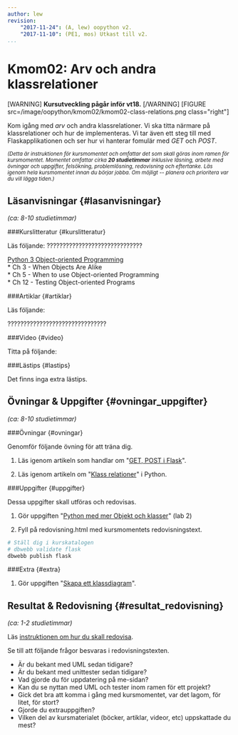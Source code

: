 ```yaml
---
author: lew
revision:
    "2017-11-24": (A, lew) oopython v2.
    "2017-11-10": (PE1, mos) Utkast till v2.
...
```

Kmom02: Arv och andra klassrelationer
====================================

[WARNING]
**Kursutveckling pågår inför vt18.**
[/WARNING]
[FIGURE src=/image/oopython/kmom02/kmom02-class-relations.png class="right"]

Kom igång med _arv_ och andra klassrelationer. Vi ska titta närmare på klassrelationer och hur de implementeras. Vi tar även ett steg till med Flaskapplikationen och ser hur vi hanterar fomulär med _GET_ och _POST_.

<!--more-->




<small><i>(Detta är instruktionen för kursmomentet och omfattar det som skall göras inom ramen för kursmomentet. Momentet omfattar cirka **20 studietimmar** inklusive läsning, arbete med övningar och uppgifter, felsökning, problemlösning, redovisning och eftertanke. Läs igenom hela kursmomentet innan du börjar jobba. Om möjligt -- planera och prioritera var du vill lägga tiden.)</i></small>



Läsanvisningar  {#lasanvisningar}
---------------------------------

*(ca: 8-10 studietimmar)*


###Kurslitteratur  {#kurslitteratur}

Läs följande: ??????????????????????????????

[Python 3 Object-oriented Programming](kunskap/boken-python3-object-oriented-programming)  
    * Ch 3 - When Objects Are Alike  
    * Ch 5 - When to use Object-oriented Programming  
    * Ch 12 - Testing Object-oriented Programs


###Artiklar {#artiklar}

Läs följande:

???????????????????????????????



###Video  {#video}

Titta på följande:  




###Lästips {#lastips}

Det finns inga extra lästips.  



Övningar & Uppgifter  {#ovningar_uppgifter}
-------------------------------------------

*(ca: 8-10 studietimmar)*



###Övningar {#ovningar}

Genomför följande övning för att träna dig.

1. Läs igenom artikeln som handlar om "[GET, POST i Flask](kunskap/flask-get-post)".

1. Läs igenom artikeln om "[Klass relationer](kunskap/klass-relationer)" i Python.




###Uppgifter {#uppgifter}

Dessa uppgifter skall utföras och redovisas.

1. Gör uppgiften "[Python med mer Objekt och klasser](uppgift/python-med-mer-objekt-och-klasser)" (lab 2)

1. Fyll på redovisning.html med kursmomentets redovisningstext.

```bash
# Ställ dig i kurskatalogen
# dbwebb validate flask
dbwebb publish flask
```



###Extra {#extra}

1. Gör uppgiften "[Skapa ett klassdiagram](uppgift/skapa-klassdiagram)".



Resultat & Redovisning  {#resultat_redovisning}
-----------------------------------------------

*(ca: 1-2 studietimmar)*

Läs [instruktionen om hur du skall redovisa](./../redovisa).

Se till att följande frågor besvaras i redovisningstexten.

* Är du bekant med UML sedan tidigare?  
* Är du bekant med unittester sedan tidigare?
* Vad gjorde du för uppdatering på me-sidan?
* Kan du se nyttan med UML och tester inom ramen för ett projekt?
* Gick det bra att komma i gång med kursmomentet, var det lagom, för litet, för stort?
* Gjorde du extrauppgiften?
* Vilken del av kursmaterialet (böcker, artiklar, videor, etc) uppskattade du mest?
